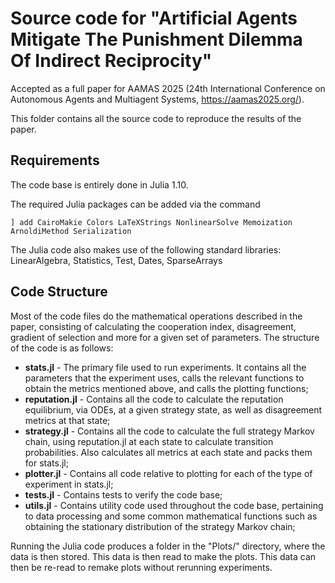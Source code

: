 # Source code for "Artificial Agents Mitigate The Punishment Dilemma Of Indirect Reciprocity"

Accepted as a full paper for AAMAS 2025 (24th International Conference on Autonomous Agents and Multiagent Systems, https://aamas2025.org/). 

This folder contains all the source code to reproduce the results of the paper.

## Requirements

The code base is entirely done in Julia 1.10.

The required Julia packages can be added via the command

```
] add CairoMakie Colors LaTeXStrings NonlinearSolve Memoization ArnoldiMethod Serialization
```

The Julia code also makes use of the following standard libraries: LinearAlgebra, Statistics, Test, Dates, SparseArrays

## Code Structure

Most of the code files do the mathematical operations described in the paper, consisting of calculating the cooperation index, disagreement, gradient of selection and more for a given set of parameters. The structure of the code is as follows:

* **stats.jl** - The primary file used to run experiments. It contains all the parameters that the experiment uses, calls the relevant functions to obtain the metrics mentioned above, and calls the plotting functions;
* **reputation.jl** - Contains all the code to calculate the reputation equilibrium, via ODEs, at a given strategy state, as well as disagreement metrics at that state;
* **strategy.jl** - Contains all the code to calculate the full strategy Markov chain, using reputation.jl at each state to calculate transition probabilities. Also calculates all metrics at each state and packs them for stats.jl;
* **plotter.jl** - Contains all code relative to plotting for each of the type of experiment in stats.jl;
* **tests.jl** - Contains tests to verify the code base;
* **utils.jl** - Contains utility code used throughout the code base, pertaining to data processing and some common mathematical functions such as obtaining the stationary distribution of the strategy Markov chain;

Running the Julia code produces a folder in the "Plots/<foldername>" directory, where the data is then stored. This data is then read to make the plots. This data can then be re-read to remake plots without rerunning experiments.
